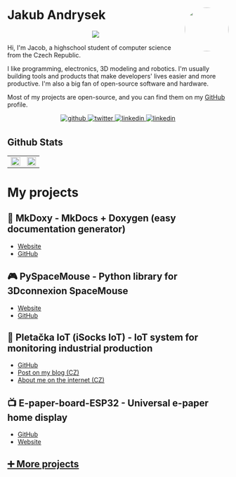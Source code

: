 # Jakub Andrysek <a href="https://kubaandrysek.cz/"><img align="right" src="https://avatars.githubusercontent.com/u/33494544?s=400&v=4" width="100" style="border-radius: 50%; "/></a>

<div align="center">
<a href="https://hits.seeyoufarm.com"><img src="https://hits.seeyoufarm.com/api/count/incr/badge.svg?url=https%3A%2F%2Fgithub.com%2FJakubAndrysek&count_bg=%2379C83D&title_bg=%23555555&icon=github.svg&icon_color=%23E7E7E7&title=views&edge_flat=true"/></a>
</div>


Hi, I'm Jacob, a highschool student of computer science from the Czech Republic.

I like programming, electronics, 3D modeling and robotics.
I'm usually building tools and products that make developers' lives easier and more productive.
I'm also a big fan of open-source software and hardware.

Most of my projects are open-source, and you can find them on my [GitHub](https://github.com/JakubAndrysek) profile.

<div align="center">
<a href="https://github.com/JakubAndrysek" target="_blank">
<img src="https://img.shields.io/badge/github-%2324292e.svg?&style=for-the-badge&logo=github&logoColor=white" alt=github style="margin-bottom: 5px;" />
</a>
<a href="https://twitter.com/KubaAndrysek" target="_blank">
<img src="https://img.shields.io/badge/twitter-%2300acee.svg?&style=for-the-badge&logo=twitter&logoColor=white" alt=twitter style="margin-bottom: 5px;" />
</a>
<a href="https://linkedin.com/in/jakub-andrysek" target="_blank">
<img src="https://img.shields.io/badge/linkedin-%231E77B5.svg?&style=for-the-badge&logo=linkedin&logoColor=white" alt=linkedin style="margin-bottom: 5px;" />
</a>

<a href="https://kubaandrysek.cz/" target="_blank">
<img src="https://img.shields.io/static/v1?label=website&message=My portfolio&style=for-the-badge" alt=linkedin style="margin-bottom: 5px;" />
</a>

</div>

## Github Stats
<table align="center"><tr><td valign="top" width="49%">

<div align="center"><img src="https://github-readme-stats.vercel.app/api?username=JakubAndrysek&show_icons=true&count_private=true&hide_border=true&theme=dark#gh-dark-mode-only" align="center" style="width: 100%" /></div>

</td><td valign="top" width="49%">

<div align="center"><img src="https://wakatime.com/share/@KubaAndrysek/5699f997-0499-400f-b218-5c5eeaab4f13.svg" align="center" style="width: 100%" /></div>

</td></tr></table>

# My projects

## 📑 MkDoxy - MkDocs + Doxygen (easy documentation generator)
- [Website](https://jakubandrysek.github.io/MkDoxy/)
- [GitHub](https://github.com/JakubAndrysek/MkDoxy)

## 🎮 PySpaceMouse - Python library for 3Dconnexion SpaceMouse
- [Website](https://jakubandrysek.github.io/PySpaceMouse)
- [GitHub](https://github.com/jakubandrysek/PySpaceMouse)

## 🧦 Pletačka IoT (iSocks IoT) - IoT system for monitoring industrial production
- [GitHub](https://github.com/Pletacka-IoT)
- [Post on my blog (CZ)](https://kubaandrysek.cz/2021/06/12/soc-integrace)
- [About me on the internet (CZ)](https://stisk.online/a/iib4p/davat-sanci-mladym-lidem-ma-smysl-rika-student-jakub-andrysek)

## 📺 E-paper-board-ESP32 - Universal e-paper home display
- [GitHub](https://github.com/JakubAndrysek/E-paper-board-ESP32)
- [Website](https://jakubandrysek.github.io/E-paper-board-ESP32/)

## [➕ More projects](https://github.com/JakubAndrysek?tab=repositories)